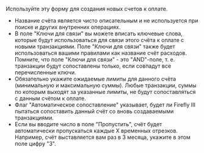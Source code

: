 Используйте эту форму для создания новых счетов к оплате.

* Название счёта является чисто описательным и не используется при поиске и других внутренних операциях.
* В поле "Ключи для связи" вы можете вписать ключевые слова, которые будут использоваться для связи этого счёта к оплате с новыми транзакциями. Поле "Ключи для связи" также будет использоваться вашими правилами как название счёт расходов. Помните, что поле "Ключи для связи" - это "AND"-поле, т. е. транзакции будут сопоставлены только, если совпадут все перечисленные ключи.
* Обязательно укажите ожидаемые лимиты для данного счёта (минимальную и максимальную суммы). Любые транзакции, суммы по которым выходят за указанные лимиты, не будут сопоставляться с данным счётом к оплате.
* Флаг "Автоматическое сопоставление" указывает, будет ли Firefly III пытаться сопоставить данный счёт со вновь создаваемыми транзакциями.
* Если вы вводите число в поле "Пропустить", счёт будет автоматически пропускаться каждые X временных отрезков. Например, счёт выставляется вам раз в 3 месяца, укажите в этом поле цифру "3".